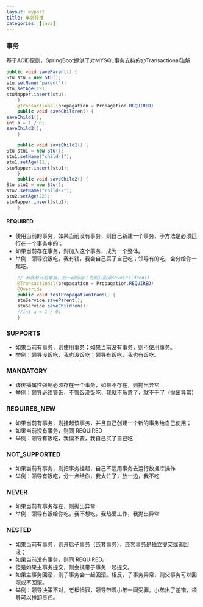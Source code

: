 ```yaml
---
layout: mypost
title: 事务传播
categories: [java]
---
```


### 事务
基于ACID原则，SpringBoot提供了对MYSQL事务支持的@Transactional注解

```java
public void saveParent() {
Stu stu = new Stu();
stu.setName("parent");
stu.setAge(19);
stuMapper.insert(stu);
    }
    @Transactional(propagation = Propagation.REQUIRED)
    public void saveChildren() {
saveChild1();
int a = 1 / 0;
saveChild2();
    }

    public void saveChild1() {
Stu stu1 = new Stu();
stu1.setName("child-1");
stu1.setAge(11);
stuMapper.insert(stu1);
    }
    public void saveChild2() {
Stu stu2 = new Stu();
stu2.setName("child-2");
stu2.setAge(22);
stuMapper.insert(stu2);
    }
```
#### REQUIRED
- 使用当前的事务，如果当前没有事务，则自己新建一个事务，子方法是必须运行在一个事务中的；
- 如果当前存在事务，则加入这个事务，成为一个整体。
- 举例：领导没饭吃，我有钱，我会自己买了自己吃；领导有的吃，会分给你一起吃。
```java
	// 若此处开启事务，则一起回滚；否则只回滚saveChildren()
    @Transactional(propagation = Propagation.REQUIRED)
    @Override
    public void testPropagationTrans() {
	stuService.saveParent();
	stuService.saveChildren();
	//int a = 1 / 0;
    }
```


### SUPPORTS
- 如果当前有事务，则使用事务；如果当前没有事务，则不使用事务。
- 举例：领导没饭吃，我也没饭吃；领导有饭吃，我也有饭吃。
### MANDATORY
- 该传播属性强制必须存在一个事务，如果不存在，则抛出异常
- 举例：领导必须管饭，不管饭没饭吃，我就不乐意了，就不干了（抛出异常）
### REQUIRES_NEW
- 如果当前有事务，则挂起该事务，并且自己创建一个新的事务给自己使用；
- 如果当前没有事务，则同 REQUIRED
- 举例：领导有饭吃，我偏不要，我自己买了自己吃
### NOT_SUPPORTED
- 如果当前有事务，则把事务挂起，自己不适用事务去运行数据库操作
- 举例：领导有饭吃，分一点给你，我太忙了，放一边，我不吃
### NEVER
- 如果当前有事务存在，则抛出异常
- 举例：领导有饭给你吃，我不想吃，我热爱工作，我抛出异常
### NESTED
- 如果当前有事务，则开启子事务（嵌套事务），嵌套事务是独立提交或者回滚；
- 如果当前没有事务，则同 REQUIRED。
- 但是如果主事务提交，则会携带子事务一起提交。
- 如果主事务回滚，则子事务会一起回滚。相反，子事务异常，则父事务可以回滚或不回滚。
- 举例：领导决策不对，老板怪罪，领导带着小弟一同受罪。小弟出了差错，领导可以推卸责任。